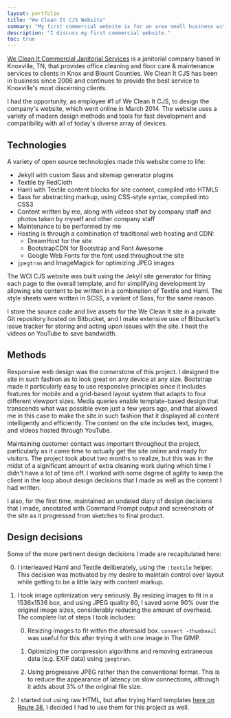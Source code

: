 ```yaml
---
layout: portfolio
title: "We Clean It CJS Website"
summary: "My first commercial website is for an area small business with a very personal connection: I am its first employee, and my parents run the thing."
description: "I discuss my first commercial website."
toc: true
---
```

[We Clean It Commercial Janitorial Services][wcicjs] is a janitorial company  based in Knoxville, TN, that provides office cleaning and floor care & maintenance services to clients in Knox and Blount Counties.  We Clean It CJS has been in business since 2006 and continues to provide the best service to Knoxville's most discerning clients.

I had the opportunity, as employee #1 of We Clean It CJS, to design the company's website, which went online in March 2014.  The website uses a variety of modern design methods and tools for fast development and compatibility with all of today's diverse array of devices.

[wcicjs]: http://excellentfloorcare.com

## Technologies

A variety of open source technologies made this website come to life:

* Jekyll with custom Sass and sitemap generator plugins
* Textile by RedCloth
* Haml with Textile content blocks for site content, compiled into HTML5
* Sass for abstracting markup, using CSS-style syntax, compiled into CSS3
* Content written by me, along with videos shot by company staff and photos taken by myself and other company staff
* Maintenance to be performed by me
* Hosting is through a combination of traditional web hosting and CDN:
  * DreamHost for the site
  * BootstrapCDN for Bootstrap and Font Awesome
  * Google Web Fonts for the font used throughout the site
* `jpegtran` and ImageMagick for optimizing JPEG images

The WCI CJS website was built using the Jekyll site generator for fitting each page to the overall template, and for simplifying development by allowing site content to be written in a combination of Textile and Haml.  The style sheets were written in SCSS, a variant of Sass, for the same reason.

I store the source code and live assets for the We Clean It site in a private Git repository hosted on Bitbucket, and I make extensive use of Bitbucket's issue tracker for storing and acting upon issues with the site.  I host the videos on YouTube to save bandwidth.

## Methods

Responsive web design was the cornerstone of this project.  I designed the site in such fashion as to look great on any device at any size.  Bootstrap made it particularly easy to use responsive principles since it includes features for mobile and a grid-based layout system that adapts to four different viewport sizes.  Media queries enable template-based design that transcends what was possible even just a few years ago, and that allowed me in this case to make the site in such fashion that it displayed all content intelligently and efficiently.  The content on the site includes text, images, and videos hosted through YouTube.

Maintaining customer contact was important throughout the project, particularly as it came time to actually get the site online and ready for visitors.  The project took about two months to realize, but this was in the midst of a significant amount of extra cleaning work during which time I didn't have a lot of time off.  I worked with some degree of agility to keep the client in the loop about design decisions that I made as well as the content I had written.

I also, for the first time, maintained an undated diary of design decisions that I made, annotated with Command Prompt output and screenshots of the site as it progressed from sketches to final product.

## Design decisions

Some of the more pertinent design decisions I made are recapitulated here:

0. I interleaved Haml and Textile deliberately, using the `:textile` helper.  This decision was motivated by my desire to maintain control over layout while getting to be a little lazy with content markup.

1. I took image optimization very seriously.  By resizing images to fit in a 1536x1536 box, and using JPEG quality 80, I saved some 90% over the original image sizes, considerably reducing the amount of overhead.  The complete list of steps I took includes:

    0. Resizing images to fit within the aforesaid box.  `convert -thumbnail` was useful for this after trying it with one image in The GIMP.

    1. Optimizing the compression algorithms and removing extraneous data (e.g. EXIF data) using `jpegtran`.

    2. Using progressive JPEG rather than the conventional format.  This is to reduce the appearance of latency on slow connections, although it adds about 3% of the original file size.

2. I started out using raw HTML, but after trying Haml templates [here on Route 38](/2014/02/haml), I decided I had to use them for this project as well.